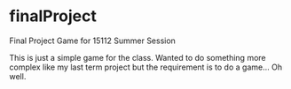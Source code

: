finalProject
============

Final Project Game for 15112 Summer Session

This is just a simple game for the class. Wanted to do something more complex like my last term project
but the requirement is to do a game... Oh well.
